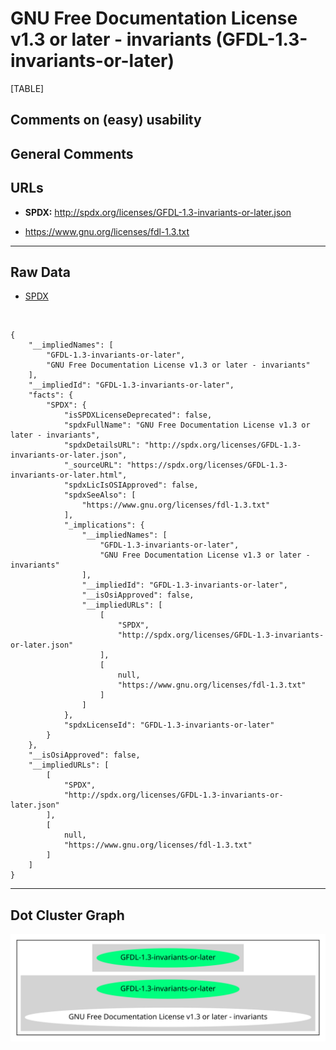 GNU Free Documentation License v1.3 or later - invariants (GFDL-1.3-invariants-or-later)
========================================================================================

[TABLE]

Comments on (easy) usability
----------------------------

General Comments
----------------

URLs
----

-   **SPDX:** http://spdx.org/licenses/GFDL-1.3-invariants-or-later.json

-   https://www.gnu.org/licenses/fdl-1.3.txt

------------------------------------------------------------------------

Raw Data
--------

-   [SPDX](https://spdx.org/licenses/GFDL-1.3-invariants-or-later.html "SPDX")

&nbsp;

    {
        "__impliedNames": [
            "GFDL-1.3-invariants-or-later",
            "GNU Free Documentation License v1.3 or later - invariants"
        ],
        "__impliedId": "GFDL-1.3-invariants-or-later",
        "facts": {
            "SPDX": {
                "isSPDXLicenseDeprecated": false,
                "spdxFullName": "GNU Free Documentation License v1.3 or later - invariants",
                "spdxDetailsURL": "http://spdx.org/licenses/GFDL-1.3-invariants-or-later.json",
                "_sourceURL": "https://spdx.org/licenses/GFDL-1.3-invariants-or-later.html",
                "spdxLicIsOSIApproved": false,
                "spdxSeeAlso": [
                    "https://www.gnu.org/licenses/fdl-1.3.txt"
                ],
                "_implications": {
                    "__impliedNames": [
                        "GFDL-1.3-invariants-or-later",
                        "GNU Free Documentation License v1.3 or later - invariants"
                    ],
                    "__impliedId": "GFDL-1.3-invariants-or-later",
                    "__isOsiApproved": false,
                    "__impliedURLs": [
                        [
                            "SPDX",
                            "http://spdx.org/licenses/GFDL-1.3-invariants-or-later.json"
                        ],
                        [
                            null,
                            "https://www.gnu.org/licenses/fdl-1.3.txt"
                        ]
                    ]
                },
                "spdxLicenseId": "GFDL-1.3-invariants-or-later"
            }
        },
        "__isOsiApproved": false,
        "__impliedURLs": [
            [
                "SPDX",
                "http://spdx.org/licenses/GFDL-1.3-invariants-or-later.json"
            ],
            [
                null,
                "https://www.gnu.org/licenses/fdl-1.3.txt"
            ]
        ]
    }

------------------------------------------------------------------------

Dot Cluster Graph
-----------------

![](../dot/GFDL-1.3-invariants-or-later.svg "dot")